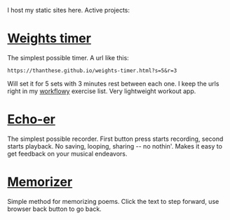 I host my static sites here. Active projects:

# [Weights timer](https://thanthese.github.io/weights-timer.html)

The simplest possible timer. A url like this:

    https://thanthese.github.io/weights-timer.html?s=5&r=3

Will set it for 5 sets with 3 minutes rest between each one. I keep the urls right in my [workflowy](https://workflowy.com) exercise list. Very lightweight workout app.

# [Echo-er](https://thanthese.github.io/echo-er.html)

The simplest possible recorder. First button press starts recording, second starts playback. No saving, looping, sharing -- no nothin'. Makes it easy to get feedback on your musical endeavors.


# [Memorizer](https://thanthese.github.io/memorizer.html)

Simple method for memorizing poems. Click the text to step forward, use browser back button to go back.

